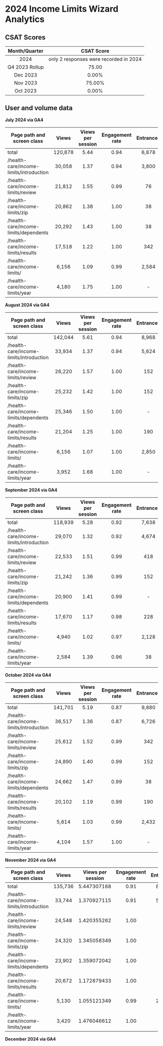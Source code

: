 # 2024 Income Limits Wizard Analytics

## CSAT Scores

| Month/Quarter | CSAT Score |
| :---: | :---: |
| 2024 | only 2 responses were recorded in 2024 |
|Q4 2023 Rollup | 75.00 |
| Dec 2023 | 0.00% |
| Nov 2023 | 75.00% |
| Oct 2023 | 0.00% |

## User and volume data

**July 2024 via GA4**

|	Page path and screen class	|	Views	|	Views per session	|	Engagement rate	|	Entrances	|	Exits	|	Returning users	|	Total users	|
|	---	|	 :---:	|	 :---:	|	 :---:	|	 :---: 	|	  :---: 	|	 :---:	|	  :---:	|
|	total	|	 120,878 	|	5.44	|	0.94	|	 6,878 	|	 10,602 	|	 8,623 	|	 18,992 	|
|	/health-care/income-limits/introduction	|	 30,058 	|	1.37	|	0.94	|	 3,800 	|	 4,294 	|	 8,509 	|	 18,916 	|
|	/health-care/income-limits/review	|	 21,812 	|	1.55	|	0.99	|	 76 	|	 418 	|	 5,660 	|	 13,257 	|
|	/health-care/income-limits/zip	|	 20,862 	|	1.38	|	1.00	|	 38 	|	 342 	|	 6,078 	|	 14,282 	|
|	/health-care/income-limits/dependents	|	 20,292 	|	1.43	|	1.00	|	 38 	|	 114 	|	 5,736 	|	 13,447 	|
|	/health-care/income-limits/results	|	 17,518 	|	1.22	|	1.00	|	 342 	|	 5,244 	|	 5,660 	|	 13,295 	|
|	/health-care/income-limits/	|	 6,156 	|	1.09	|	0.99	|	 2,584 	|	 38 	|	 2,963 	|	 5,280 	|
|	/health-care/income-limits/year	|	 4,180 	|	1.75	|	1.00	|	 -   	|	 152 	|	 760 	|	 2,355 	|

**August 2024 via GA4**

|	Page path and screen class	|	Views	|	Views per session	|	Engagement rate	|	Entrances	|	Exits	|	Returning users	|	Total users	|
|	---	|	 :---:	|	 :---:	|	 :---:	|	 :---: 	|	  :---: 	|	 :---:	|	  :---:	|
|	total	|	 142,044 	|	5.61	|	0.94	|	 8,968 	|	 12,578 	|	 10,674 	|	 21,423 	|
|	/health-care/income-limits/introduction	|	 33,934 	|	1.37	|	0.94	|	 5,624 	|	 5,510 	|	 10,598 	|	 21,385 	|
|	/health-care/income-limits/review	|	 26,220 	|	1.57	|	1.00	|	 152 	|	 342 	|	 7,939 	|	 15,194 	|
|	/health-care/income-limits/zip	|	 25,232 	|	1.42	|	1.00	|	 152 	|	 152 	|	 8,395 	|	 16,068 	|
|	/health-care/income-limits/dependents	|	 25,346 	|	1.50	|	1.00	|	 -   	|	 76 	|	 8,129 	|	 15,384 	|
|	/health-care/income-limits/results	|	 21,204 	|	1.25	|	1.00	|	 190 	|	 6,422 	|	 8,053 	|	 15,270 	|
|	/health-care/income-limits/	|	 6,156 	|	1.07	|	1.00	|	 2,850 	|	 38 	|	 3,153 	|	 5,394 	|
|	/health-care/income-limits/year	|	 3,952 	|	1.68	|	1.00	|	 -   	|	 38 	|	 1,102 	|	 2,203 	|

**September 2024 via GA4**

|	Page path and screen class	|	Views	|	Views per session	|	Engagement rate	|	Entrances	|	Exits	|	Returning users	|	Total users	|
|	---	|	 :---:	|	 :---:	|	 :---:	|	 :---: 	|	  :---: 	|	 :---:	|	  :---:	|
|	total	|	 118,939 	|	5.28	|	0.92	|	 7,638 	|	 10,108 	|	 9,002 	|	 18,689 	|
|	/health-care/income-limits/introduction	|	 29,070 	|	1.32	|	0.92	|	 4,674 	|	 4,180 	|	 8,926 	|	 18,651 	|
|	/health-care/income-limits/review	|	 22,533 	|	1.51	|	0.99	|	 418 	|	 494 	|	 6,078 	|	 12,991 	|
|	/health-care/income-limits/zip	|	 21,242 	|	1.36	|	0.99	|	 152 	|	 380 	|	 6,419 	|	 13,750 	|
|	/health-care/income-limits/dependents	|	 20,900 	|	1.41	|	0.99	|	 -   	|	 76 	|	 6,078 	|	 13,067 	|
|	/health-care/income-limits/results	|	 17,670 	|	1.17	|	0.98	|	 228 	|	 4,826 	|	 6,154 	|	 12,991 	|
|	/health-care/income-limits/	|	 4,940 	|	1.02	|	0.97	|	 2,128 	|	 38 	|	 2,621 	|	 4,482 	|
|	/health-care/income-limits/year	|	 2,584 	|	1.39	|	0.96	|	 38 	|	 114 	|	 684 	|	 1,785 	|


**October 2024 via GA4**

|	Page path and screen class	|	Views	|	Views per session	|	Engagement rate	|	Entrances	|	Exits	|	Returning users	|	Total users	|
|	---	|	 :---:	|	 :---:	|	 :---:	|	 :---: 	|	  :---: 	|	 :---:	|	  :---:	|
|	total	|	 141,701 	|	5.19	|	0.87	|	 9,880 	|	 14,174 	|	 10,446 	|	 22,069 	|
|	/health-care/income-limits/introduction	|	 36,517 	|	1.36	|	0.87	|	 6,726 	|	 7,372 	|	 10,408 	|	 22,031 	|
|	/health-care/income-limits/review	|	 25,612 	|	1.52	|	0.99	|	 342 	|	 266 	|	 7,179 	|	 15,080 	|
|	/health-care/income-limits/zip	|	 24,890 	|	1.40	|	0.99	|	 152 	|	 342 	|	 7,635 	|	 15,954 	|
|	/health-care/income-limits/dependents	|	 24,662 	|	1.47	|	0.99	|	 38 	|	 228 	|	 7,179 	|	 15,232 	|
|	/health-care/income-limits/results	|	 20,102 	|	1.19	|	0.99	|	 190 	|	 5,814 	|	 7,331 	|	 15,118 	|
|	/health-care/income-limits/	|	 5,814 	|	1.03	|	0.99	|	 2,432 	|	 38 	|	 2,887 	|	 5,166 	|
|	/health-care/income-limits/year	|	 4,104 	|	1.57	|	1.00	|	 -   	|	 114 	|	 1,405 	|	 2,583 	|


**November 2024 via GA4**


|	Page path and screen class	|	Views	|	Views per session	|	Engagement rate	|	Entrances	|	Exits	|	Returning users	|	Total users	|
|	---	|	 :---:	|	 :---:	|	 :---:	|	 :---: 	|	  :---: 	|	 :---:	|	  :---:	|
|	total	|	 135,736 	|	5.447307168	|	0.91	|	 8,056 	|	 12,540 	|	 9,914 	|	 19,904 	|
|	/health-care/income-limits/introduction	|	 33,744 	|	1.370927115	|	0.91	|	 5,168 	|	 5,168 	|	 9,800 	|	 19,828 	|
|	/health-care/income-limits/review	|	 24,548 	|	1.420355262	|	1.00	|	 190 	|	 418 	|	 7,027 	|	 15,004 	|
|	/health-care/income-limits/zip	|	 24,320 	|	1.345058349	|	1.00	|	 76 	|	 152 	|	 7,521 	|	 15,878 	|
|	/health-care/income-limits/dependents	|	 23,902 	|	1.359072042	|	1.00	|	 38 	|	 190 	|	 7,255 	|	 15,384 	|
|	/health-care/income-limits/results	|	 20,672 	|	1.172879433	|	1.00	|	 380 	|	 6,460 	|	 7,217 	|	 15,194 	|
|	/health-care/income-limits/	|	 5,130 	|	1.055121349	|	0.99	|	 2,166 	|	 38 	|	 2,621 	|	 4,216 	|
|	/health-care/income-limits/year	|	 3,420 	|	1.476046612	|	1.00	|	 38 	|	 114 	|	 1,216 	|	 2,317 	|


**December 2024 via GA4**


